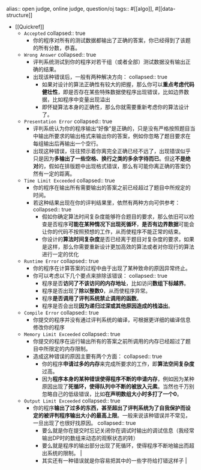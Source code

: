 alias:: open judge, online judge, question/oj
tags:: #[[algo]], #[[data-structure]]

- [[Quickref]]
  - `Accepted`
    collapsed:: true
    - 你的程序对所有的测试数据都输出了正确的答案，你已经得到了该题的所有分数，恭喜。
  - `Wrong Answer`
    collapsed:: true
    - 评判系统测试到你的程序对若干组（或者全部）测试数据没有输出正确的结果。
    - 出现该种错误后，一般有两种解决方向：
      collapsed:: true
      - 如果对设计的算法正确性有较大的把握，那么你可以**重点考虑代码健壮性**，即是否存在某些特殊数据使程序出现错误，比如边界数据，比如程序中变量出现溢出
      - 即怀疑算法本身的正确性，那么你就需要重新考虑你的算法设计了。
  - `Presentation Error`
    collapsed:: true
    - 评判系统认为你的程序输出“好像”是正确的，只是没有严格按照题目当中输出所要求的输出格式来输出你的答案，例如你忽略了题目要求在每组输出后再输出一个空行。
    - 出现这种错误，往往预示着你离完全正确已经不远了，出现错误似乎只是因为**多输出了一些空格、换行之类的多余字待而已**。但这**不是绝对**的，假如在排版题中出现格式错误，那么有可能你离正确的答案仍然有一定的距离。
  - `Time Limit Exceeded`
    collapsed:: true
    - 你的程序在输出所有需要输出的答案之前已经超过了题目中所规定的时间。
    - 若这种结果出现在你的评判结果里，依然有两种方向可供参考：
      collapsed:: true
      - 假如你确定算法时间复杂度能够符合题目的要求，那么依旧可以检查是否程序**可能在某种情况下出现死循环**，**是否有边界数据**可能会让你的代码不按照预想的工作，从而使程序不能正常的结束。
      - 你设计的**算法时间复杂度**是否已经离于题目对复杂度的要求，如果是这样，那么你需要重新设计更加高效的算法或者对你现行的算法进行一定的优化
  - `Runtime Error`
    collapsed:: true
    - 你的程序在计算答案的过程中由于出现了某种致命的原因异常终止。
    - 你可以考虑以下几个要点来排除该错误：
      collapsed:: true
      - 程序是否**访问了不该访问的内存地址**，比如访问**数组下标越界**。
      - 程序是否出现了**除以整数0**，从而使程序异常。
      - 程序**是否调用了评判系统禁止调用的函数**。
      - 程序是否会出现**因为递归过深或其他原因造成的栈溢出**。
  - `Compile Error`
    collapsed:: true
    - 你提交的程序并没有通过评判系统的编译，可根据更详细的编译信息修改你的程序
  - `Memory Limit Exceeded`
    collapsed:: true
    - 你提交的程序在运行输出所有的答案之前所调用的内存已经超过了题目中所限定的内存限制。
    - 造成这种错误的原因主要有两个方面：
      collapsed:: true
      - 你的程序**申请过多的内存**来完成所要求的工作，即**算法空间复杂度**过高。
      - 因为**程序本身的某种错误使得程序不断的申请内存**，例如因为某种原因出现了**死循环，使得队列中不断的被放入元素**。当然也千万别忽略自己的低级错误，比如**在声明数组大小时多打了一个0**。
  - `Output Limit Exceeded`
    collapsed:: true
    - 你的程序**输出了过多的东西，甚至超出了评判系统为了自我保护而设定的被评判程序输出大小的最高上限**。一般来说该种错误并不常见，一旦出现了也很好找原因。
      collapsed:: true
      - 要么就是你在提交时忘记关闭你在调试时输出的调试信息（我经常输出DP时的数组来动态的观察状态的转）
      - 要么就是程序的输出部分出现了死循环，使得程序不断地输出而超出系统的限制。 |
      - 其实还有一种错误就是你容易把其中的一些字符给打错这样子 |